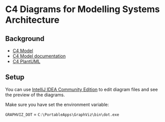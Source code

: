 # C4 Diagrams for Modelling Systems Architecture

## Background

- [C4 Model](https://c4model.com/)
- [C4 Model documentation](https://www.infoq.com/articles/C4-architecture-model/)
- [C4 PlantUML](https://github.com/plantuml-stdlib/C4-PlantUML)

## Setup

You can use [IntelliJ IDEA Community Edition](https://www.jetbrains.com/de-de/idea/download/#section=windows) to edit diagram files and see the preview of the diagrams.

Make sure you have set the environment variable:

`GRAPHVIZ_DOT` = `C:\PortableApps\GraphViz\bin\dot.exe`